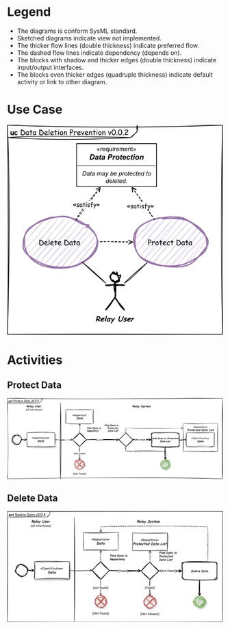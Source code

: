 # Legend

- The diagrams is conform SysML standard.
- Sketched diagrams indicate view not implemented.
- The thicker flow lines (double thickness) indicate preferred flow.
- The dashed flow lines indicate dependency (depends on).
- The blocks with shadow and thicker edges (double thickness) indicate input/output interfaces.
- The blocks even thicker edges (quadruple thickness) indicate default activity or link to other diagram.

# Use Case

![Data Deletion Prevention](data-relay-uc-data-deletion-prevention.svg)

# Activities

## Protect Data

![Protect Data](data-relay-act-protect-data.svg)

## Delete Data

![Delete Data](data-relay-act-delete-data.svg)

